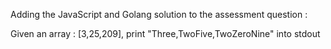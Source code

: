 Adding the JavaScript and Golang solution to the assessment question :

Given an array : [3,25,209], print "Three,TwoFive,TwoZeroNine" into stdout
